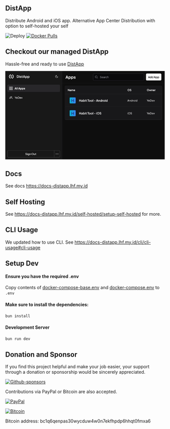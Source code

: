 ## DistApp

Distribute Android and iOS app. Alternative App Center Distribution with option to self-hosted your self

![Deploy](https://github.com/yunusefendi52/distapp/actions/workflows/deploy.yml/badge.svg) [![Docker Pulls](https://img.shields.io/docker/pulls/5yunus2efendi/distapp)](https://hub.docker.com/r/5yunus2efendi/distapp)

## Checkout our managed DistApp

Hassle-free and ready to use [DistApp](https://distapp.app)

[![DistApp](public/assets/distapp_dark.webp)](https://distapp.app)

## Docs

See docs https://docs-distapp.lhf.my.id

## Self Hosting

See https://docs-distapp.lhf.my.id/self-hosted/setup-self-hosted for more.

## CLI Usage

We updated how to use CLI. See https://docs-distapp.lhf.my.id/cli/cli-usage#cli-usage

## Setup Dev

#### Ensure you have the required .env

Copy contents of [docker-compose-base.env](public/docker/docker-compose-base.env) and [docker-compose.env](public/docker/docker-compose.env) to `.env`

#### Make sure to install the dependencies:

```bash
bun install
```

#### Development Server

```bash
bun run dev
```

## Donation and Sponsor

If you find this project helpful and make your job easier, your support through a donation or sponsorship would be sincerely appreciated.

[![Github-sponsors](https://img.shields.io/badge/sponsor-30363D?style=for-the-badge&logo=GitHub-Sponsors&logoColor=#EA4AAA)](https://github.com/sponsors/yunusefendi52)

Contributions via PayPal or Bitcoin are also accepted.

[![PayPal](https://img.shields.io/badge/PayPal-00457C?style=for-the-badge&logo=paypal&logoColor=white)](https://paypal.me/yunusefendi99)

[![Bitcoin](https://img.shields.io/badge/bitcoin-2F3134?style=for-the-badge&logo=bitcoin)](https://www.blockchain.com/explorer/addresses/btc/bc1q6qenpas30wycduw4w0n7ekfhpdp6hhqt0fmxa6)

Bitcoin address: bc1q6qenpas30wycduw4w0n7ekfhpdp6hhqt0fmxa6
